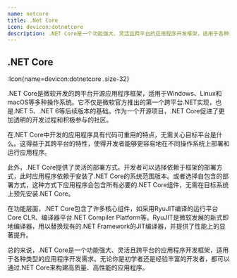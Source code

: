 ```yaml
---
name: netcore
title: .Net Core
icon: devicon:dotnetcore
description: .NET Core是一个功能强大、灵活且跨平台的应用程序开发框架，适用于各种类型的应用程序开发需求。无论你是初学者还是经验丰富的开发者，都可以通过.NET Core来构建高质量、高性能的应用程序
---
```


## .NET Core

:Icon{name=devicon:dotnetcore .size-32}

.NET Core是微软开发的跨平台开源应用程序框架，适用于Windows、Linux和macOS等多种操作系统。它不仅是微软官方推出的第一个跨平台.NET实现，也是.NET 5、.NET 6等后续版本的基础。作为一个开源项目，.NET Core促进了更加透明的开发过程和积极参与的社区。

在.NET Core中开发的应用程序具有代码可重用的特点，无需关心目标平台是什么。这得益于其跨平台的特性，使得开发者能够更容易地在不同操作系统上部署和运行应用程序。

此外，.NET Core提供了灵活的部署方式。开发者可以选择依赖于框架的部署方式，此时应用程序依赖于安装了.NET Core的系统范围版本。或者选择自包含的部署方式，这种方式下应用程序会包含所有必要的.NET Core组件，无需在目标系统上预先安装.NET Core。

在功能层面，.NET Core包含了许多核心组件，如采用RyuJIT编译的运行平台Core CLR、编译器平台.NET Compiler Platform等。RyuJIT是微软发展的新式即地编译器，用以替换现有的.NET Framework的JIT编译器，并提供了性能上的显著提升。

总的来说，.NET Core是一个功能强大、灵活且跨平台的应用程序开发框架，适用于各种类型的应用程序开发需求。无论你是初学者还是经验丰富的开发者，都可以通过.NET Core来构建高质量、高性能的应用程序。

